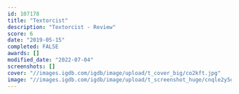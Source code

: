 ```yaml
---
id: 107178
title: "Textorcist"
description: "Textorcist - Review"
score: 6
date: "2019-05-15"
completed: FALSE
awards: []
modified_date: "2022-07-04"
screenshots: []
cover: "//images.igdb.com/igdb/image/upload/t_cover_big/co2kft.jpg"
image: "//images.igdb.com/igdb/image/upload/t_screenshot_huge/cnqle2y5qqcuhemykeay.jpg"
---
```

